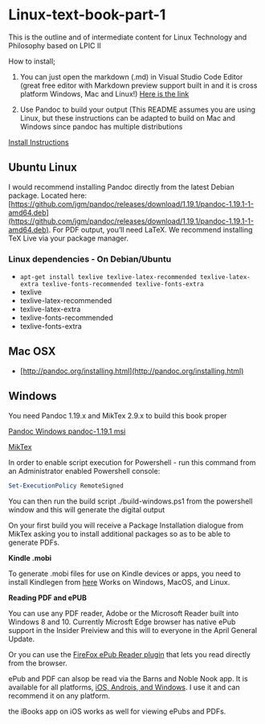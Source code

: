 # Linux-text-book-part-1
This is the outline and of intermediate content for Linux Technology and Philosophy based on LPIC II


How to install;

1.  You can just open the markdown (.md) in Visual Studio Code Editor (great free editor with Markdown preview support built in and it is cross platform Windows, Mac and Linux!) [Here is the link](https://code.visualstudio.com/)

2.  Use Pandoc to build your output (This README assumes you are using Linux, but these instructions can be adapted to build on Mac and Windows since pandoc has multiple distributions

[Install Instructions](http://pandoc.org/installing.html)

## Ubuntu Linux
 
I would recommend installing Pandoc directly from the latest Debian package.  Located here: [https://github.com/jgm/pandoc/releases/download/1.19.1/pandoc-1.19.1-1-amd64.deb](https://github.com/jgm/pandoc/releases/download/1.19.1/pandoc-1.19.1-1-amd64.deb). For PDF output, you’ll need LaTeX. We recommend installing TeX Live via your package manager. 

### Linux dependencies - On Debian/Ubuntu
* ```apt-get install texlive texlive-latex-recommended texlive-latex-extra texlive-fonts-recommended texlive-fonts-extra``` 
* texlive
* texlive-latex-recommended
* texlive-latex-extra
* texlive-fonts-recommended
* texlive-fonts-extra

## Mac OSX
  * [http://pandoc.org/installing.html](http://pandoc.org/installing.html)

## Windows 
You need Pandoc 1.19.x  and MikTex 2.9.x to build this book proper

[Pandoc Windows pandoc-1.19.1  msi](https://github.com/jgm/pandoc/releases/download/1.19.1/pandoc-1.19.1-windows.msi "Pandoc MSI")

[MikTex](http://miktex.org/download "Miktex Download")

In order to enable script execution for Powershell - run this command from an Administrator enabled Powershell console:

```powershell
Set-ExecutionPolicy RemoteSigned
```

You can then run the build script ./build-windows.ps1 from the powershell window and this will generate the digital output

On your first build you will receive a Package Installation dialogue from MikTex asking you to install additional packages so as to be able to generate PDFs.

__Kindle .mobi__

To generate .mobi files for use on Kindle devices or apps, you need to install Kindlegen from [here](https://www.amazon.com/gp/feature.html?docId=1000234621) Works on Windows, MacOS, and Linux.

__Reading PDF and ePUB__

You can use any PDF reader, Adobe or the Microsoft Reader built into Windows 8 and 10.   Currently Microsft Edge browser has native ePub support in the Insider Preiview and this will to everyone in the April General Update. 

Or you can use the [FireFox ePub Reader plugin](https://addons.mozilla.org/en-US/firefox/addon/epubreader/ "Plugin to read ePub in FireFox") that lets you read directly from the browser.

ePub and PDF can alsop be read via the Barns and Noble Nook app.  It is available for all platforms, [iOS, Androis, and Windows](http://www.nook.com/nookapp/#appChoices "Nook app").  I use it and can recommend it on any platform.

the iBooks app on iOS works as well for viewing ePubs and PDFs.